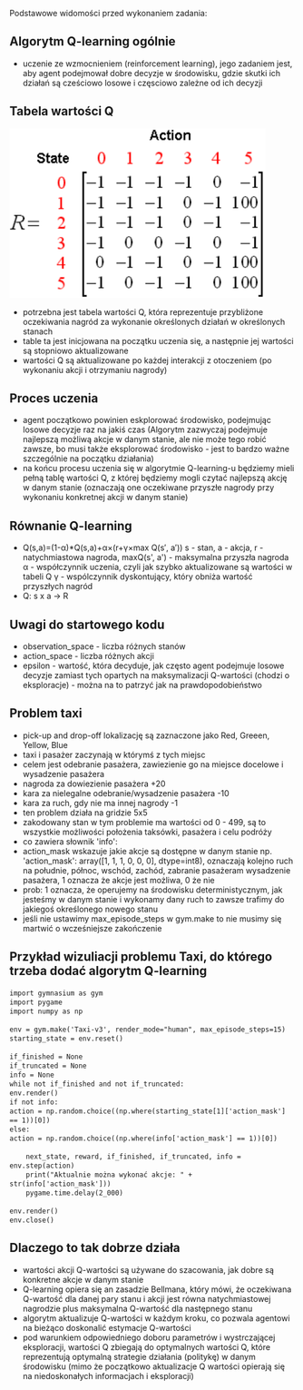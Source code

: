 Podstawowe widomości przed wykonaniem zadania:

## Algorytm Q-learning ogólnie

- uczenie ze wzmocnieniem (reinforcement learning), jego zadaniem jest, aby agent podejmował dobre decyzje w środowisku, gdzie skutki ich działań są cześciowo losowe i częsciowo zależne od ich decyzji

## Tabela wartości Q

![O_o](img/q_table_example.png)

- potrzebna jest tabela wartości Q, która reprezentuje przybliżone oczekiwania nagród za wykonanie określonych działań w określonych stanach
- table ta jest inicjowana na początku uczenia się, a następnie jej wartości są stopniowo aktualizowane
- wartości Q są aktualizowane po każdej interakcji z otoczeniem (po wykonaniu akcji i otrzymaniu nagrody)

## Proces uczenia

- agent początkowo powinien eskplorować środowisko, podejmując losowe decyzje raz na jakiś czas (Algorytm zazwyczaj podejmuje najlepszą możliwą akcje w danym stanie, ale nie może tego robić zawsze, bo musi także eksplorować środowisko - jest to bardzo ważne szczególnie na początku działania)
- na końcu procesu uczenia się w algorytmie Q-learning-u będziemy mieli pełną tablę wartości Q, z której będziemy mogli czytać najlepszą akcję w danym stanie (oznaczają one oczekiwane przyszłe nagrody przy wykonaniu konkretnej akcji w danym stanie)

## Równanie Q-learning

- Q(s,a)=(1-α)\*Q(s,a)+α×(r+γ×max Q(s′, a′))
  s - stan,
  a - akcja,
  r - natychmiastowa nagroda,
  maxQ(s', a') - maksymalna przyszła nagroda
  α - współczynnik uczenia, czyli jak szybko aktualizowane są wartości w tabeli Q
  γ - wspólczynnik dyskontujący, który obniża wartość przyszłych nagród
- Q: s x a -> R

## Uwagi do startowego kodu

- observation_space - liczba różnych stanów
- action_space - liczba różnych akcji
- epsilon - wartość, która decyduje, jak często agent podejmuje losowe decyzje zamiast tych opartych na maksymalizacji Q-wartości (chodzi o eksploracje) - można na to patrzyć jak na prawdopodobieństwo

## Problem taxi

- pick-up and drop-off lokalizację są zaznaczone jako Red, Greeen, Yellow, Blue
- taxi i pasażer zaczynają w którymś z tych miejsc
- celem jest odebranie pasażera, zawiezienie go na miejsce docelowe i wysadzenie pasażera
- nagroda za dowiezienie pasażera +20
- kara za nielegalne odebranie/wysadzenie pasażera -10
- kara za ruch, gdy nie ma innej nagrody -1
- ten problem działa na gridzie 5x5
- zakodowany stan w tym problemie ma wartości od 0 - 499, są to wszystkie możliwości położenia taksówki, pasażera i celu podróży
- co zawiera słownik 'info':
- action_mask wskazuje jakie akcje są dostępne w danym stanie np. 'action_mask': array([1, 1, 1, 0, 0, 0], dtype=int8), oznaczają kolejno ruch na południe, północ, wschód, zachód, zabranie pasażeram wysadzenie pasażera, 1 oznacza że akcje jest możliwa, 0 że nie
- prob: 1 oznacza, że operujemy na środowisku deterministycznym, jak jesteśmy w danym stanie i wykonamy dany ruch to zawsze trafimy do jakiegoś określonego nowego stanu
- jeśli nie ustawimy max_episode_steps w gym.make to nie musimy się martwić o wcześniejsze zakończenie

## Przykład wizuliacji problemu Taxi, do którego trzeba dodać algorytm Q-learning

```
import gymnasium as gym
import pygame
import numpy as np

env = gym.make('Taxi-v3', render_mode="human", max_episode_steps=15)
starting_state = env.reset()

if_finished = None
if_truncated = None
info = None
while not if_finished and not if_truncated:
env.render()
if not info:
action = np.random.choice((np.where(starting_state[1]['action_mask'] == 1))[0])
else:
action = np.random.choice((np.where(info['action_mask'] == 1))[0])

    next_state, reward, if_finished, if_truncated, info = env.step(action)
    print("Aktualnie można wykonać akcje: " + str(info['action_mask']))
    pygame.time.delay(2_000)

env.render()
env.close()
```

## Dlaczego to tak dobrze działa

- wartości akcji Q-wartości są używane do szacowania, jak dobre są konkretne akcje w danym stanie
- Q-learning opiera się an zasadzie Bellmana, który mówi, że oczekiwana Q-wartość dla danej pary stanu i akcji jest równa natychmiastowej nagrodzie plus maksymalna Q-wartość dla następnego stanu
- algorytm aktualizuje Q-wartości w każdym kroku, co pozwala agentowi na bieżąco doskonalić estymacje Q-wartości
- pod warunkiem odpowiedniego doboru parametrów i wystrczającej eksploracji, wartości Q zbiegają do optymalnych wartości Q, które reprezentują optymalną strategie działania (politykę) w danym środowisku (mimo że początkowo aktualizacje Q wartości opierają się na niedoskonałych informacjach i eksploracji)
